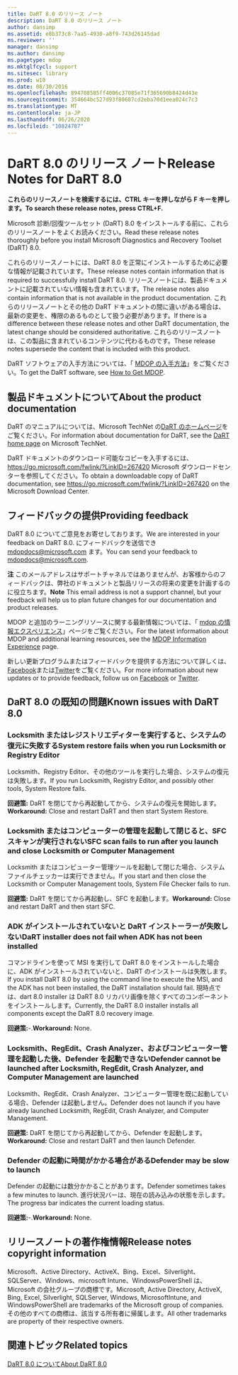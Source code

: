 ```yaml
---
title: DaRT 8.0 のリリース ノート
description: DaRT 8.0 のリリース ノート
author: dansimp
ms.assetid: e8b373c8-7aa5-4930-a8f9-743d26145dad
ms.reviewer: ''
manager: dansimp
ms.author: dansimp
ms.pagetype: mdop
ms.mktglfcycl: support
ms.sitesec: library
ms.prod: w10
ms.date: 08/30/2016
ms.openlocfilehash: 894708585ff4006c37085e71f365690b8424d43e
ms.sourcegitcommit: 354664bc527d93f80687cd2eba70d1eea024c7c3
ms.translationtype: MT
ms.contentlocale: ja-JP
ms.lasthandoff: 06/26/2020
ms.locfileid: "10824787"
---
```

# <span data-ttu-id="8463b-103">DaRT 8.0 のリリース ノート</span><span class="sxs-lookup"><span data-stu-id="8463b-103">Release Notes for DaRT 8.0</span></span>


**<span data-ttu-id="8463b-104">これらのリリースノートを検索するには、CTRL キーを押しながら F キーを押します。</span><span class="sxs-lookup"><span data-stu-id="8463b-104">To search these release notes, press CTRL+F.</span></span>**

<span data-ttu-id="8463b-105">Microsoft 診断/回復ツールセット (DaRT) 8.0 をインストールする前に、これらのリリースノートをよくお読みください。</span><span class="sxs-lookup"><span data-stu-id="8463b-105">Read these release notes thoroughly before you install Microsoft Diagnostics and Recovery Toolset (DaRT) 8.0.</span></span>

<span data-ttu-id="8463b-106">これらのリリースノートには、DaRT 8.0 を正常にインストールするために必要な情報が記載されています。</span><span class="sxs-lookup"><span data-stu-id="8463b-106">These release notes contain information that is required to successfully install DaRT 8.0.</span></span> <span data-ttu-id="8463b-107">リリースノートには、製品ドキュメントに記載されていない情報も含まれています。</span><span class="sxs-lookup"><span data-stu-id="8463b-107">The release notes also contain information that is not available in the product documentation.</span></span> <span data-ttu-id="8463b-108">これらのリリースノートとその他の DaRT ドキュメントの間に違いがある場合は、最新の変更を、権限のあるものとして扱う必要があります。</span><span class="sxs-lookup"><span data-stu-id="8463b-108">If there is a difference between these release notes and other DaRT documentation, the latest change should be considered authoritative.</span></span> <span data-ttu-id="8463b-109">これらのリリースノートは、この製品に含まれているコンテンツに代わるものです。</span><span class="sxs-lookup"><span data-stu-id="8463b-109">These release notes supersede the content that is included with this product.</span></span>

<span data-ttu-id="8463b-110">DaRT ソフトウェアの入手方法については、「 [MDOP の入手方法](https://go.microsoft.com/fwlink/?LinkId=322049)」をご覧ください。</span><span class="sxs-lookup"><span data-stu-id="8463b-110">To get the DaRT software, see [How to Get MDOP](https://go.microsoft.com/fwlink/?LinkId=322049).</span></span>

## <span data-ttu-id="8463b-111">製品ドキュメントについて</span><span class="sxs-lookup"><span data-stu-id="8463b-111">About the product documentation</span></span>


<span data-ttu-id="8463b-112">DaRT のマニュアルについては、Microsoft TechNet の[DaRT のホームページ](https://go.microsoft.com/fwlink/?LinkID=252096)をご覧ください。</span><span class="sxs-lookup"><span data-stu-id="8463b-112">For information about documentation for DaRT, see the [DaRT home page](https://go.microsoft.com/fwlink/?LinkID=252096) on Microsoft TechNet.</span></span>

<span data-ttu-id="8463b-113">DaRT ドキュメントのダウンロード可能なコピーを入手するには、 <https://go.microsoft.com/fwlink/?LinkID=267420> Microsoft ダウンロードセンターを参照してください。</span><span class="sxs-lookup"><span data-stu-id="8463b-113">To obtain a downloadable copy of DaRT documentation, see <https://go.microsoft.com/fwlink/?LinkID=267420> on the Microsoft Download Center.</span></span>

## <span data-ttu-id="8463b-114">フィードバックの提供</span><span class="sxs-lookup"><span data-stu-id="8463b-114">Providing feedback</span></span>


<span data-ttu-id="8463b-115">DaRT 8.0 についてご意見をお寄せしております。</span><span class="sxs-lookup"><span data-stu-id="8463b-115">We are interested in your feedback on DaRT 8.0.</span></span> <span data-ttu-id="8463b-116">にフィードバックを送信でき <mdopdocs@microsoft.com> ます。</span><span class="sxs-lookup"><span data-stu-id="8463b-116">You can send your feedback to <mdopdocs@microsoft.com>.</span></span>

<span data-ttu-id="8463b-117">**注** このメールアドレスはサポートチャネルではありませんが、お客様からのフィードバックは、弊社のドキュメントと製品リリースの将来の変更を計画するのに役立ちます。</span><span class="sxs-lookup"><span data-stu-id="8463b-117">**Note** This email address is not a support channel, but your feedback will help us to plan future changes for our documentation and product releases.</span></span>

 

<span data-ttu-id="8463b-118">MDOP と追加のラーニングリソースに関する最新情報については、「 [mdop の情報エクスペリエンス](https://go.microsoft.com/fwlink/p/?LinkId=236032)」ページをご覧ください。</span><span class="sxs-lookup"><span data-stu-id="8463b-118">For the latest information about MDOP and additional learning resources, see the [MDOP Information Experience](https://go.microsoft.com/fwlink/p/?LinkId=236032) page.</span></span>

<span data-ttu-id="8463b-119">新しい更新プログラムまたはフィードバックを提供する方法について詳しくは、 [Facebook](https://go.microsoft.com/fwlink/p/?LinkId=242445)または[Twitter](https://go.microsoft.com/fwlink/p/?LinkId=242447)をご覧ください。</span><span class="sxs-lookup"><span data-stu-id="8463b-119">For more information about new updates or to provide feedback, follow us on [Facebook](https://go.microsoft.com/fwlink/p/?LinkId=242445) or [Twitter](https://go.microsoft.com/fwlink/p/?LinkId=242447).</span></span>

## <span data-ttu-id="8463b-120">DaRT 8.0 の既知の問題</span><span class="sxs-lookup"><span data-stu-id="8463b-120">Known issues with DaRT 8.0</span></span>


### <span data-ttu-id="8463b-121">Locksmith またはレジストリエディターを実行すると、システムの復元に失敗する</span><span class="sxs-lookup"><span data-stu-id="8463b-121">System restore fails when you run Locksmith or Registry Editor</span></span>

<span data-ttu-id="8463b-122">Locksmith、Registry Editor、その他のツールを実行した場合、システムの復元は失敗します。</span><span class="sxs-lookup"><span data-stu-id="8463b-122">If you run Locksmith, Registry Editor, and possibly other tools, System Restore fails.</span></span>

<span data-ttu-id="8463b-123">**回避策:** DaRT を閉じてから再起動してから、システムの復元を開始します。</span><span class="sxs-lookup"><span data-stu-id="8463b-123">**Workaround:** Close and restart DaRT and then start System Restore.</span></span>

### <span data-ttu-id="8463b-124">Locksmith またはコンピューターの管理を起動して閉じると、SFC スキャンが実行されない</span><span class="sxs-lookup"><span data-stu-id="8463b-124">SFC scan fails to run after you launch and close Locksmith or Computer Management</span></span>

<span data-ttu-id="8463b-125">Locksmith またはコンピューター管理ツールを起動して閉じた場合、システムファイルチェッカーは実行できません。</span><span class="sxs-lookup"><span data-stu-id="8463b-125">If you start and then close the Locksmith or Computer Management tools, System File Checker fails to run.</span></span>

<span data-ttu-id="8463b-126">**回避策:** DaRT を閉じてから再起動し、SFC を起動します。</span><span class="sxs-lookup"><span data-stu-id="8463b-126">**Workaround:** Close and restart DaRT and then start SFC.</span></span>

### <a href="" id="-------------dart-installer-does-not-fail-when-adk-has-not-been-installed"></a> <span data-ttu-id="8463b-127">ADK がインストールされていないと DaRT インストーラーが失敗しない</span><span class="sxs-lookup"><span data-stu-id="8463b-127">DaRT installer does not fail when ADK has not been installed</span></span>

<span data-ttu-id="8463b-128">コマンドラインを使って MSI を実行して DaRT 8.0 をインストールした場合に、ADK がインストールされていないと、DaRT のインストールは失敗します。</span><span class="sxs-lookup"><span data-stu-id="8463b-128">If you install DaRT 8.0 by using the command line to execute the MSI, and the ADK has not been installed, the DaRT installation should fail.</span></span> <span data-ttu-id="8463b-129">現時点では、dart 8.0 installer は DaRT 8.0 リカバリ画像を除くすべてのコンポーネントをインストールします。</span><span class="sxs-lookup"><span data-stu-id="8463b-129">Currently, the DaRT 8.0 installer installs all components except the DaRT 8.0 recovery image.</span></span>

<span data-ttu-id="8463b-130">**回避策:**-.</span><span class="sxs-lookup"><span data-stu-id="8463b-130">**Workaround:** None.</span></span>

### <span data-ttu-id="8463b-131">Locksmith、RegEdit、Crash Analyzer、およびコンピューター管理を起動した後、Defender を起動できない</span><span class="sxs-lookup"><span data-stu-id="8463b-131">Defender cannot be launched after Locksmith, RegEdit, Crash Analyzer, and Computer Management are launched</span></span>

<span data-ttu-id="8463b-132">Locksmith、RegEdit、Crash Analyzer、コンピューター管理を既に起動している場合、Defender は起動しません。</span><span class="sxs-lookup"><span data-stu-id="8463b-132">Defender does not launch if you have already launched Locksmith, RegEdit, Crash Analyzer, and Computer Management.</span></span>

<span data-ttu-id="8463b-133">**回避策:** DaRT を閉じてから再起動してから、Defender を起動します。</span><span class="sxs-lookup"><span data-stu-id="8463b-133">**Workaround:** Close and restart DaRT and then launch Defender.</span></span>

### <span data-ttu-id="8463b-134">Defender の起動に時間がかかる場合がある</span><span class="sxs-lookup"><span data-stu-id="8463b-134">Defender may be slow to launch</span></span>

<span data-ttu-id="8463b-135">Defender の起動には数分かかることがあります。</span><span class="sxs-lookup"><span data-stu-id="8463b-135">Defender sometimes takes a few minutes to launch.</span></span> <span data-ttu-id="8463b-136">進行状況バーは、現在の読み込みの状態を示します。</span><span class="sxs-lookup"><span data-stu-id="8463b-136">The progress bar indicates the current loading status.</span></span>

<span data-ttu-id="8463b-137">**回避策:**-.</span><span class="sxs-lookup"><span data-stu-id="8463b-137">**Workaround:** None.</span></span>

## <span data-ttu-id="8463b-138">リリースノートの著作権情報</span><span class="sxs-lookup"><span data-stu-id="8463b-138">Release notes copyright information</span></span>


<span data-ttu-id="8463b-139">Microsoft、Active Directory、ActiveX、Bing、Excel、Silverlight、SQLServer、Windows、microsoft Intune、WindowsPowerShell は、Microsoft の会社グループの商標です。</span><span class="sxs-lookup"><span data-stu-id="8463b-139">Microsoft, Active Directory, ActiveX, Bing, Excel, Silverlight, SQLServer, Windows, MicrosoftIntune, and WindowsPowerShell are trademarks of the Microsoft group of companies.</span></span> <span data-ttu-id="8463b-140">その他のすべての商標は、該当する所有者に帰属します。</span><span class="sxs-lookup"><span data-stu-id="8463b-140">All other trademarks are property of their respective owners.</span></span>



## <span data-ttu-id="8463b-141">関連トピック</span><span class="sxs-lookup"><span data-stu-id="8463b-141">Related topics</span></span>


[<span data-ttu-id="8463b-142">DaRT 8.0 について</span><span class="sxs-lookup"><span data-stu-id="8463b-142">About DaRT 8.0</span></span>](about-dart-80-dart-8.md)

 

 





